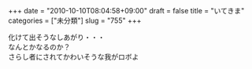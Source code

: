 +++
date = "2010-10-10T08:04:58+09:00"
draft = false
title = "いてきま"
categories = ["未分類"]
slug = "755"
+++

<p>化けて出そうなしあがり・・・<br />なんとかなるのか？<br />さらし者にされてかわいそうな我がロボよ</p>

